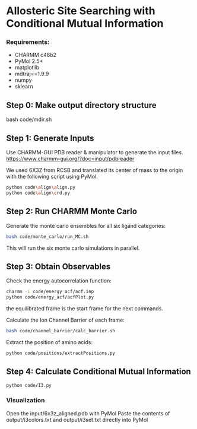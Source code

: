 # Allosteric Site Searching with Conditional Mutual Information

### Requirements:
 - CHARMM c48b2
 - PyMol 2.5+
 - matplotlib
 - mdtraj==1.9.9
 - numpy
 - sklearn

## Step 0: Make output directory structure
bash code/mdir.sh

## Step 1: Generate Inputs
Use CHARMM-GUI PDB reader & manipulator to generate the input files.
https://www.charmm-gui.org/?doc=input/pdbreader

We used 6X3Z from RCSB and translated its center of mass to the origin with the following script using PyMol.
```bash
python code\align\align.py
python code\align\crd.py
```

## Step 2: Run CHARMM Monte Carlo
Generate the monte carlo ensembles for all six ligand categories:
```bash
bash code/monte_carlo/run_MC.sh
```
This will run the six monte carlo simulations in parallel.

## Step 3: Obtain Observables
Check the energy autocorrelation function:
```bash
charmm -i code/energy_acf/acf.inp
python code/energy_acf/acfPlot.py
```
the equilibrated frame is the start frame for the next commands.

Calculate the Ion Channel Barrier of each frame:
```bash
bash code/channel_barrier/calc_barrier.sh
```

Extract the position of amino acids:
```bash
python code/positions/extractPositions.py
```

## Step 4: Calculate Conditional Mutual Information
```bash
python code/I3.py
```

### Visualization
Open the input/6x3z_aligned.pdb with PyMol
Paste the contents of output/i3colors.txt and output/i3set.txt directly into PyMol